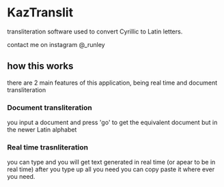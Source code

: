 # KazTranslit
transliteration software used to convert Cyrillic to Latin letters.

contact me on instagram @_runley

## how this works
there are 2 main features of this application, being real time and document transliteration

### Document transliteration
you input a document and press 'go' to get the equivalent document but in the newer Latin alphabet

### Real time trasnliteration
you can type and you will get text generated in real time (or apear to be in real time) after you type up all you need you can copy paste it where ever you need.

